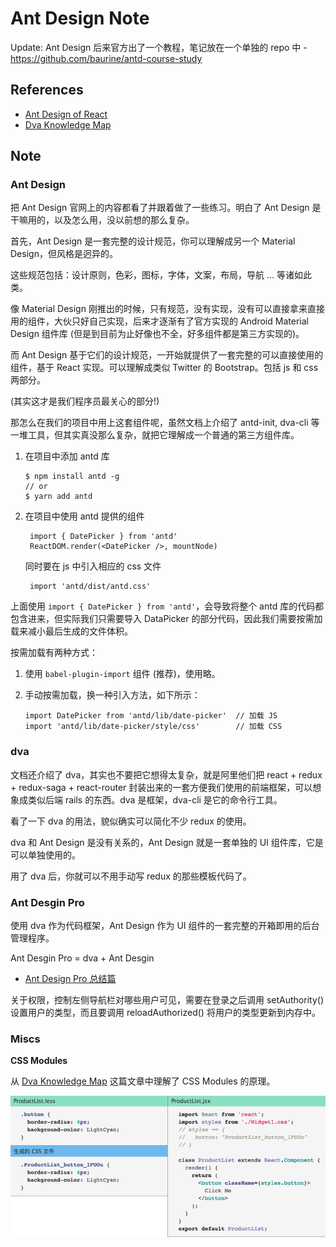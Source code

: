 # Ant Design Note

Update: Ant Design 后来官方出了一个教程，笔记放在一个单独的 repo 中 - <https://github.com/baurine/antd-course-study>

## References

- [Ant Design of React](https://ant.design/docs/react/introduce-cn)
- [Dva Knowledge Map](https://github.com/dvajs/dva-knowledgemap)

## Note

### Ant Design

把 Ant Design 官网上的内容都看了并跟着做了一些练习。明白了 Ant Design 是干嘛用的，以及怎么用，没以前想的那么复杂。

首先，Ant Design 是一套完整的设计规范，你可以理解成另一个 Material Design，但风格是迥异的。

这些规范包括：设计原则，色彩，图标，字体，文案，布局，导航 ... 等诸如此类。

像 Material Design 刚推出的时候，只有规范，没有实现，没有可以直接拿来直接用的组件，大伙只好自己实现，后来才逐渐有了官方实现的 Android Material Design 组件库 (但是到目前为止好像也不全，好多组件都是第三方实现的)。

而 Ant Design 基于它们的设计规范，一开始就提供了一套完整的可以直接使用的组件，基于 React 实现。可以理解成类似 Twitter 的 Bootstrap。包括 js 和 css 两部分。

(其实这才是我们程序员最关心的部分!)

那怎么在我们的项目中用上这套组件呢，虽然文档上介绍了 antd-init, dva-cli 等一堆工具，但其实真没那么复杂，就把它理解成一个普通的第三方组件库。

1.  在项目中添加 antd 库

        $ npm install antd -g
        // or
        $ yarn add antd

1.  在项目中使用 antd 提供的组件

         import { DatePicker } from 'antd'
         ReactDOM.render(<DatePicker />, mountNode)

    同时要在 js 中引入相应的 css 文件

         import 'antd/dist/antd.css'

上面使用 `import { DatePicker } from 'antd'`，会导致将整个 antd 库的代码都包含进来，但实际我们只需要导入 DataPicker 的部分代码，因此我们需要按需加载来减小最后生成的文件体积。

按需加载有两种方式：

1.  使用 `babel-plugin-import` 组件 (推荐)，使用略。
1.  手动按需加载，换一种引入方法，如下所示：

        import DatePicker from 'antd/lib/date-picker'  // 加载 JS
        import 'antd/lib/date-picker/style/css'        // 加载 CSS

### dva

文档还介绍了 dva，其实也不要把它想得太复杂，就是阿里他们把 react + redux + redux-saga + react-router 封装出来的一套方便我们使用的前端框架，可以想象成类似后端 rails 的东西。dva 是框架，dva-cli 是它的命令行工具。

看了一下 dva 的用法，貌似确实可以简化不少 redux 的使用。

dva 和 Ant Design 是没有关系的，Ant Design 就是一套单独的 UI 组件库，它是可以单独使用的。

用了 dva 后，你就可以不用手动写 redux 的那些模板代码了。

### Ant Desgin Pro

使用 dva 作为代码框架，Ant Design 作为 UI 组件的一套完整的开箱即用的后台管理程序。

Ant Desgin Pro = dva + Ant Desgin

- [Ant Design Pro 总结篇](http://blog.poetries.top/2018/09/16/ant-design-pro/)

关于权限，控制左侧导航栏对哪些用户可见，需要在登录之后调用 setAuthority() 设置用户的类型，而且要调用 reloadAuthorized() 将用户的类型更新到内存中。

### Miscs

**CSS Modules**

从 [Dva Knowledge Map](https://github.com/dvajs/dva-knowledgemap) 这篇文章中理解了 CSS Modules 的原理。

![](../art/css-modules.png)

